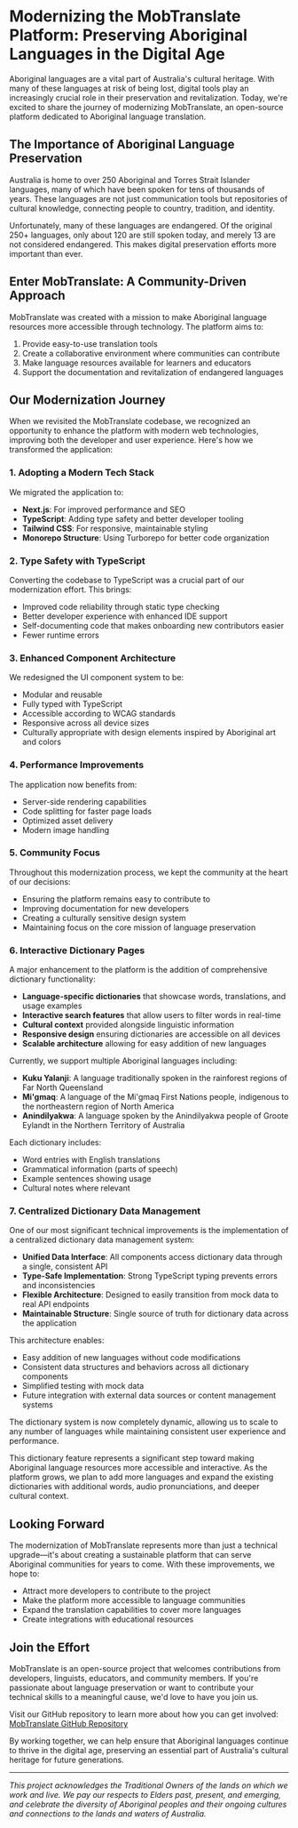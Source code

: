 # Modernizing the MobTranslate Platform: Preserving Aboriginal Languages in the Digital Age

Aboriginal languages are a vital part of Australia's cultural heritage. With many of these languages at risk of being lost, digital tools play an increasingly crucial role in their preservation and revitalization. Today, we're excited to share the journey of modernizing MobTranslate, an open-source platform dedicated to Aboriginal language translation.

## The Importance of Aboriginal Language Preservation

Australia is home to over 250 Aboriginal and Torres Strait Islander languages, many of which have been spoken for tens of thousands of years. These languages are not just communication tools but repositories of cultural knowledge, connecting people to country, tradition, and identity.

Unfortunately, many of these languages are endangered. Of the original 250+ languages, only about 120 are still spoken today, and merely 13 are not considered endangered. This makes digital preservation efforts more important than ever.

## Enter MobTranslate: A Community-Driven Approach

MobTranslate was created with a mission to make Aboriginal language resources more accessible through technology. The platform aims to:

1. Provide easy-to-use translation tools
2. Create a collaborative environment where communities can contribute
3. Make language resources available for learners and educators
4. Support the documentation and revitalization of endangered languages

## Our Modernization Journey

When we revisited the MobTranslate codebase, we recognized an opportunity to enhance the platform with modern web technologies, improving both the developer and user experience. Here's how we transformed the application:

### 1. Adopting a Modern Tech Stack

We migrated the application to:

- **Next.js**: For improved performance and SEO
- **TypeScript**: Adding type safety and better developer tooling
- **Tailwind CSS**: For responsive, maintainable styling
- **Monorepo Structure**: Using Turborepo for better code organization

### 2. Type Safety with TypeScript

Converting the codebase to TypeScript was a crucial part of our modernization effort. This brings:

- Improved code reliability through static type checking
- Better developer experience with enhanced IDE support
- Self-documenting code that makes onboarding new contributors easier
- Fewer runtime errors

### 3. Enhanced Component Architecture

We redesigned the UI component system to be:

- Modular and reusable
- Fully typed with TypeScript
- Accessible according to WCAG standards
- Responsive across all device sizes
- Culturally appropriate with design elements inspired by Aboriginal art and colors

### 4. Performance Improvements

The application now benefits from:

- Server-side rendering capabilities
- Code splitting for faster page loads
- Optimized asset delivery
- Modern image handling

### 5. Community Focus

Throughout this modernization process, we kept the community at the heart of our decisions:

- Ensuring the platform remains easy to contribute to
- Improving documentation for new developers
- Creating a culturally sensitive design system
- Maintaining focus on the core mission of language preservation

### 6. Interactive Dictionary Pages

A major enhancement to the platform is the addition of comprehensive dictionary functionality:

- **Language-specific dictionaries** that showcase words, translations, and usage examples
- **Interactive search features** that allow users to filter words in real-time
- **Cultural context** provided alongside linguistic information
- **Responsive design** ensuring dictionaries are accessible on all devices
- **Scalable architecture** allowing for easy addition of new languages

Currently, we support multiple Aboriginal languages including:

- **Kuku Yalanji**: A language traditionally spoken in the rainforest regions of Far North Queensland
- **Mi'gmaq**: A language of the Mi'gmaq First Nations people, indigenous to the northeastern region of North America
- **Anindilyakwa**: A language spoken by the Anindilyakwa people of Groote Eylandt in the Northern Territory of Australia

Each dictionary includes:
- Word entries with English translations
- Grammatical information (parts of speech)
- Example sentences showing usage
- Cultural notes where relevant

### 7. Centralized Dictionary Data Management

One of our most significant technical improvements is the implementation of a centralized dictionary data management system:

- **Unified Data Interface**: All components access dictionary data through a single, consistent API
- **Type-Safe Implementation**: Strong TypeScript typing prevents errors and inconsistencies
- **Flexible Architecture**: Designed to easily transition from mock data to real API endpoints
- **Maintainable Structure**: Single source of truth for dictionary data across the application

This architecture enables:
- Easy addition of new languages without code modifications
- Consistent data structures and behaviors across all dictionary components
- Simplified testing with mock data
- Future integration with external data sources or content management systems

The dictionary system is now completely dynamic, allowing us to scale to any number of languages while maintaining consistent user experience and performance.

This dictionary feature represents a significant step toward making Aboriginal language resources more accessible and interactive. As the platform grows, we plan to add more languages and expand the existing dictionaries with additional words, audio pronunciations, and deeper cultural context.

## Looking Forward

The modernization of MobTranslate represents more than just a technical upgrade—it's about creating a sustainable platform that can serve Aboriginal communities for years to come. With these improvements, we hope to:

- Attract more developers to contribute to the project
- Make the platform more accessible to language communities
- Expand the translation capabilities to cover more languages
- Create integrations with educational resources

## Join the Effort

MobTranslate is an open-source project that welcomes contributions from developers, linguists, educators, and community members. If you're passionate about language preservation or want to contribute your technical skills to a meaningful cause, we'd love to have you join us.

Visit our GitHub repository to learn more about how you can get involved: [MobTranslate GitHub Repository](https://github.com/mobtranslate)

By working together, we can help ensure that Aboriginal languages continue to thrive in the digital age, preserving an essential part of Australia's cultural heritage for future generations.

---

*This project acknowledges the Traditional Owners of the lands on which we work and live. We pay our respects to Elders past, present, and emerging, and celebrate the diversity of Aboriginal peoples and their ongoing cultures and connections to the lands and waters of Australia.*
